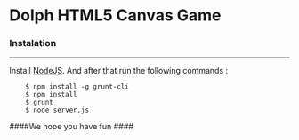 Dolph HTML5 Canvas Game
==============

### Instalation ###

------------------
Install [NodeJS](http://nodejs.org/download/ "NodeJS"). And after that run the following commands :
```
    $ npm install -g grunt-cli
    $ npm install
    $ grunt
    $ node server.js
```
####We hope you have fun ####